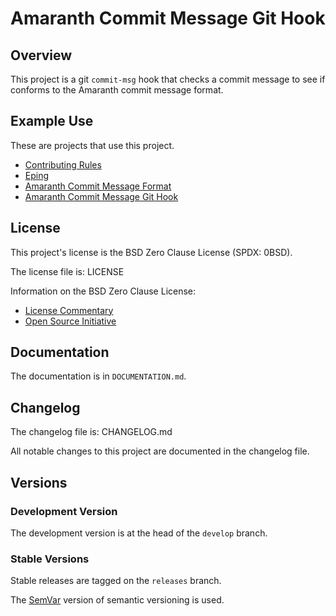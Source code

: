 # Amaranth Commit Message Git Hook

## Overview

This project is a git `commit-msg` hook that checks a commit message
to see if conforms to the Amaranth commit message format.

## Example Use

These are projects that use this project.

- [Contributing Rules][contributing]
- [Eping][eping]
- [Amaranth Commit Message Format][amaranth]
- [Amaranth Commit Message Git Hook][amaranth-hook]

[contributing]: <https://github.com/sean-hut/contributing-rules>
[eping]: <https://github.com/sean-hut/eping>
[amaranth]: <https://github.com/sean-hut/amaranth-commit-message-format>
[amaranth-hook]: <https://github.com/sean-hut/amaranth-commit-msg-hook>

## License

This project's license is the BSD Zero Clause License (SPDX: 0BSD).

The license file is: LICENSE

Information on the BSD Zero Clause License:

- [License Commentary][landley]
- [Open Source Initiative][osi]

[landley]: <https://web.archive.org/web/20200909121328/https://landley.net/toybox/license.html>
[osi]: <https://web.archive.org/web/20200923194052/https://opensource.org/licenses/0BSD>

## Documentation

The documentation is in `DOCUMENTATION.md`.

## Changelog

The changelog file is: CHANGELOG.md

All notable changes to this project are documented in the changelog file.

## Versions

### Development Version

The development version is at the head of the `develop` branch.

### Stable Versions

Stable releases are tagged on the `releases` branch.

The [SemVar][semvar] version of semantic versioning is used.

[semvar]: <https://web.archive.org/web/20201009135328/https://semver.org/>


